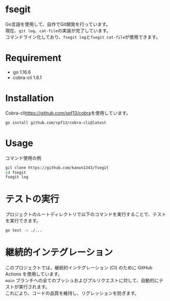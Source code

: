 # fsegit
Go言語を使用して、自作でGit開発を行っています。  
現在、`git log`、`cat-file`の実装が完了しています。  
コマンドライン化しており、`fsegit log`と`fsegit cat-file`が使用できます。
# Requirement
 
* go 1.16.6
* cobra-cli 1.6.1
 
# Installation
 
Cobra-cli<https://github.com/spf13/cobra>を使用しています。  
 
```zsh
go install github.com/spf13/cobra-cli@latest
```
 
# Usage

コマンド使用の例 
 
```zsh
git clone https://github.com/kanon1343/fsegit
cd fsegit
fsegit log
```

# テストの実行

プロジェクトのルートディレクトリで以下のコマンドを実行することで、テストを実行できます。

```zsh
go test -v ./...
```

# 継続的インテグレーション

このプロジェクトでは、継続的インテグレーション (CI) のために GitHub Actions を使用しています。  
`main` ブランチへの全てのプッシュおよびプルリクエストに対して、自動的にテストが実行されます。  
これにより、コードの品質を維持し、リグレッションを防ぎます。
